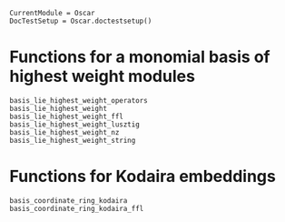 ```@meta
CurrentModule = Oscar
DocTestSetup = Oscar.doctestsetup()
```

# Functions for a monomial basis of highest weight modules
```@docs
basis_lie_highest_weight_operators
basis_lie_highest_weight
basis_lie_highest_weight_ffl
basis_lie_highest_weight_lusztig
basis_lie_highest_weight_nz
basis_lie_highest_weight_string
```

# Functions for Kodaira embeddings
```@docs
basis_coordinate_ring_kodaira
basis_coordinate_ring_kodaira_ffl
```
